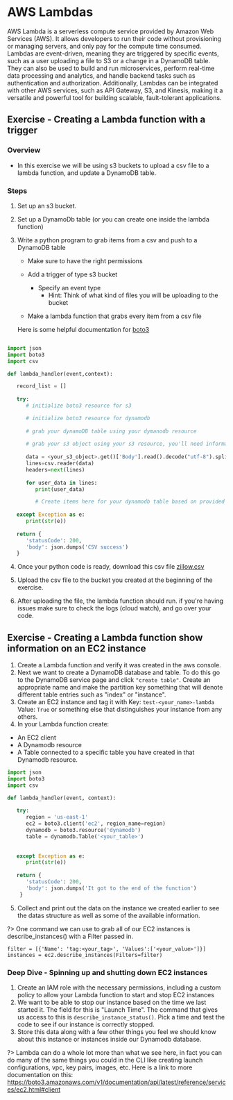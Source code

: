# AWS Lambdas

AWS Lambda is a serverless compute service provided by Amazon Web Services (AWS). It allows developers to run their code without provisioning or managing servers, and only pay for the compute time consumed. Lambdas are event-driven, meaning they are triggered by specific events, such as a user uploading a file to S3 or a change in a DynamoDB table. They can also be used to build and run microservices, perform real-time data processing and analytics, and handle backend tasks such as authentication and authorization. Additionally, Lambdas can be integrated with other AWS services, such as API Gateway, S3, and Kinesis, making it a versatile and powerful tool for building scalable, fault-tolerant applications.

## Exercise - Creating a Lambda function with a trigger

### Overview
- In this exercise we will be using s3 buckets to upload a csv file to a lambda function, and update a DynamoDB table.

### Steps

1. Set up an s3 bucket.

2. Set up a DynamoDb table (or you can create one inside the lambda function)

3. Write a python program to grab items from a csv and push to a DynamoDB table
    - Make sure to have the right permissions
    - Add a trigger of type s3 bucket
        - Specify an event type
            - Hint: Think of what kind of files you will be uploading to the bucket

    - Make a lambda function that grabs every item from a csv file

    Here is some helpful documentation for [boto3](https://boto3.amazonaws.com/v1/documentation/api/latest/guide/dynamodb.html)
    

``` python

import json
import boto3
import csv

def lambda_handler(event,context):

   record_list = []
   
   try:
      # initialize boto3 resource for s3

      # initialize boto3 resource for dynamodb
       
      # grab your dynamoDB table using your dymanodb resource
      
      # grab your s3 object using your s3 resource, you'll need information inside of the "event" object to do so
      
      data = <your_s3_object>.get()['Body'].read().decode("utf-8").splitlines()
      lines=csv.reader(data)
      headers=next(lines)
      
      for user_data in lines:
         print(user_data)

         # Create items here for your dynamodb table based on provided .csv file
      
   except Exception as e:
      print(str(e))
            
   return {
      'statusCode': 200,
      'body': json.dumps('CSV success')
   }

```

4. Once your python code is ready, download this csv file [zillow.csv](img3/zillow.csv)

5. Upload the csv file to the bucket you created at the beginning of the exercise.

6. After uploading the file, the lambda function should run. if you're having issues make sure to check the logs (cloud watch), and go over your code.

## Exercise - Creating a Lambda function show information on an EC2 instance

1. Create a Lambda function and verify it was created in the aws console.
2. Next we want to create a DynamoDB database and table.  To do this go to the DynamoDB service page and click `"create table"`.  Create an appropriate name and make the partition key something that will denote different table entries such as "index" or "instance".
3. Create an EC2 instance and tag it with Key: `test-<your_name>-lambda` Value: `True`  or something else that distinguishes your instance from any others.
4. In your Lambda function create:
 - An EC2 client
 - A Dynamodb resource
 - A Table connected to a specific table you have created in that
   Dynamodb resource.

``` python
import json
import boto3
import csv

def lambda_handler(event, context):
   
   try: 
      region = 'us-east-1'
      ec2 = boto3.client('ec2', region_name=region)
      dynamodb = boto3.resource('dynamodb')
      table = dynamodb.Table('<your_table>')
      
     
   except Exception as e:
      print(str(e))
            
   return {
      'statusCode': 200,
      'body': json.dumps('It got to the end of the function')
    }
```

5. Collect and print out the data on the instance we created earlier to see the datas structure as well as some of the available information.

?> One command we can use to grab all of our EC2 instances is describe_instances() with a Filter passed in.

```
filter = [{'Name': 'tag:<your_tag>', 'Values':['<your_value>']}]
instances = ec2.describe_instances(Filters=filter)
```

### Deep Dive - Spinning up and shutting down EC2 instances
1. Create an IAM role with the necessary permissions, including a custom policy to allow your Lambda function to start and stop EC2 instances
2.  We want to be able to stop our instance based on the time we last started it. 
The field for this is "Launch Time".  The command that gives us access to this is `describe_instance_status()`. Pick a time and test the code to see if our instance is correctly stopped.
3. Store this data along with a few other things you feel we should know about this instance or instances inside our Dynamodb database. 

?> Lambda can do a whole lot more than what we see here, in fact you can do many of the same things you could in the CLI like creating launch configurations, vpc, key pairs, images, etc.  Here is a link to more documentation on this: <https://boto3.amazonaws.com/v1/documentation/api/latest/reference/services/ec2.html#client>

